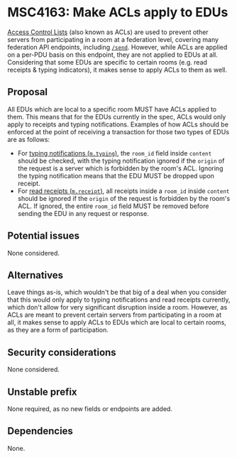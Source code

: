 # MSC4163: Make ACLs apply to EDUs

[Access Control Lists](https://spec.matrix.org/v1.11/client-server-api/#server-access-control-lists-acls-for-rooms)
(also known as ACLs) are used to prevent other servers from participating in a room at a federation level,
covering many federation API endpoints, including
[`/send`](https://spec.matrix.org/v1.11/server-server-api/#put_matrixfederationv1sendtxnid). However, while ACLs
are applied on a per-PDU basis on this endpoint, they are not applied to EDUs at all. Considering that some EDUs
are specific to certain rooms (e.g. read receipts & typing indicators), it makes sense to apply ACLs to them as well.


## Proposal

All EDUs which are local to a specific room MUST have ACLs applied to them. This means that for the EDUs currently
in the spec, ACLs would only apply to receipts and typing notifications. Examples of how ACLs should be enforced 
at the point of receiving a transaction for those two types of EDUs are as follows:
  - For
[typing notifications (`m.typing`)](https://spec.matrix.org/v1.11/server-server-api/#typing-notifications),
the `room_id` field inside `content` should be checked, with the typing notification ignored if the `origin`
of the request is a server which is forbidden by the room's ACL. Ignoring the typing notification means that the EDU
MUST be dropped upon receipt.
  - For [read receipts (`m.receipt`)](https://spec.matrix.org/v1.11/server-server-api/#receipts), all receipts
inside a `room_id` inside `content` should be ignored if the `origin` of the request is forbidden by the
room's ACL. If ignored, the entire `room_id` field MUST be removed before sending the EDU in any request or response.

## Potential issues

None considered.

## Alternatives

Leave things as-is, which wouldn't be that big of a deal when you consider that this would only apply
to typing notifications and read receipts currently, which don't allow for very significant disruption inside
a room. However, as ACLs are meant to prevent certain servers from participating in a room at all, it makes
sense to apply ACLs to EDUs which are local to certain rooms, as they are a form of participation.

## Security considerations

None considered.

## Unstable prefix

None required, as no new fields or endpoints are added.

## Dependencies

None.

